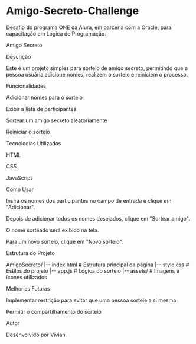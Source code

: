 # Amigo-Secreto-Challenge
Desafio do programa ONE da Alura, em parceria com a Oracle, para capacitação em Lógica de Programação.

Amigo Secreto

Descrição

Este é um projeto simples para sorteio de amigo secreto, permitindo que a pessoa usuária adicione nomes, realizem o sorteio e reiniciem o processo.

Funcionalidades

Adicionar nomes para o sorteio

Exibir a lista de participantes

Sortear um amigo secreto aleatoriamente

Reiniciar o sorteio

Tecnologias Utilizadas

HTML

CSS

JavaScript

Como Usar

Insira os nomes dos participantes no campo de entrada e clique em "Adicionar".

Depois de adicionar todos os nomes desejados, clique em "Sortear amigo".

O nome sorteado será exibido na tela.

Para um novo sorteio, clique em "Novo sorteio".

Estrutura do Projeto

AmigoSecreto/
|-- index.html  # Estrutura principal da página
|-- style.css   # Estilos do projeto
|-- app.js      # Lógica do sorteio
|-- assets/     # Imagens e ícones utilizados

Melhorias Futuras

Implementar restrição para evitar que uma pessoa sorteie a si mesma

Permitir o compartilhamento do sorteio

Autor

Desenvolvido por Vivian.
